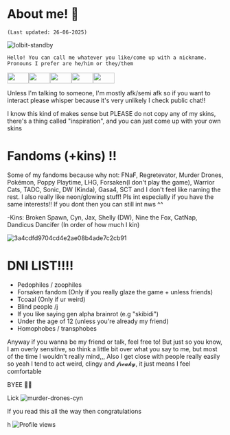 # About me! 🥌
    (Last updated: 26-06-2025)

![lolbit-standby](https://raw.githubusercontent.com/xSnow-Fall/xSnow-Fall/refs/heads/main/lolbit-please-stand-by.gif)


`Hello! You can call me whatever you like/come up with a nickname. Pronouns I prefer are he/him or they/them`

<img src="https://github.com/user-attachments/assets/a03e972a-34f3-48b5-a8f6-887d0869a6b8" width="50" height="25" /><img src="https://github.com/user-attachments/assets/0ab691ef-1a4f-4cb7-805f-99dab2d5779e" width="50" height="25" /><img src="https://github.com/user-attachments/assets/20b43422-1e96-43f8-ac77-7f1f42a0e0ac" width="50" height="25" /><img src="https://github.com/user-attachments/assets/034ee86c-718f-457c-939a-c89da3405656" width="50" height="25" /><img src="https://github.com/user-attachments/assets/d09644e6-e1ee-4c70-af4e-929694aa5953" width="50" height="25" /> 

Unless I'm talking to someone, I'm mostly afk/semi afk so if you want to interact please whisper because it's very unlikely I check public chat!!

I know this kind of makes sense but PLEASE do not copy any of my skins, there's a thing called "inspiration", and you can just come up with your own skins

# Fandoms (+kins) !!

Some of my fandoms because why not: FNaF, Regretevator, Murder Drones, Pokémon, Poppy Playtime, LHG, Forsaken(I don't play the game), Warrior Cats, TADC, Sonic, DW (Kinda), Gasa4, SCT and I don't feel like naming the rest. I also really like neon/glowing stuff!
Pls int especially if you have the same interests!! If you dont then you can still int nws ^^

-Kins: Broken Spawn, Cyn, Jax, Shelly (DW), Nine the Fox, CatNap, Dandicus Dancifer (In order of how much I kin)

![3a4cdfd9704cd4e2ae08b4ade7c2cb91](https://github.com/user-attachments/assets/9cafc977-cc03-4018-9c8d-9905d5716812)

# DNI LIST!!!!
- Pedophiles / zoophiles
- Forsaken fandom (Only if you really glaze the game + unless friends)
- Tcoaal (Only if ur weird)
- Blind people /j
- If you like saying gen alpha brainrot (e.g "skibidi")
- Under the age of 12 (unless you're already my friend)
- Homophobes / transphobes

Anyway if you wanna be my friend or talk, feel free to! But just so you know, I am overly sensitive, so think a little bit over what you say to me, but most of the time I wouldn't really mind,,, Also I get close with people really easily so yeah I tend to act weird, clingy and 𝓯𝓻𝓮𝓪𝓴𝔂, it just means I feel comfortable

BYEE 👋😼

Lick
![murder-drones-cyn](https://github.com/user-attachments/assets/e3aca81d-4a29-42dc-885a-b4983a24fad6)



If you read this all the way then congratulations


h
![Profile views](https://komarev.com/ghpvc/?username=CynDotEXE)
